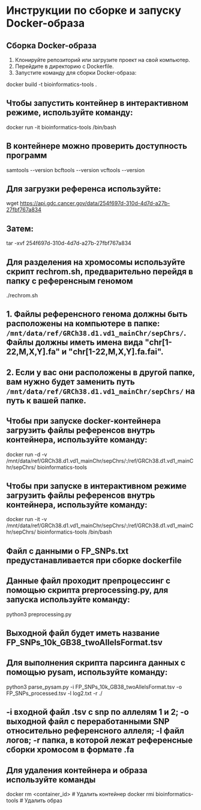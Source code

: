 # Инструкции по сборке и запуску Docker-образа

## Сборка Docker-образа

1. Клонируйте репозиторий или загрузите проект на свой компьютер.
2. Перейдите в директорию с Dockerfile.
3. Запустите команду для сборки Docker-образа:

docker build -t bioinformatics-tools .

## Чтобы запустить контейнер в интерактивном режиме, используйте команду:
docker run -it bioinformatics-tools /bin/bash

## В контейнере можно проверить доступность программ
samtools --version
bcftools --version
vcftools --version

## Для загрузки референса используйте:
wget https://api.gdc.cancer.gov/data/254f697d-310d-4d7d-a27b-27fbf767a834
## Затем:
tar -xvf 254f697d-310d-4d7d-a27b-27fbf767a834

## Для разделения на хромосомы используйте скрипт rechrom.sh, предварительно перейдя в папку с референсным геномом
./rechrom.sh

## 1. Файлы референсного генома должны быть расположены на компьютере в папке: `/mnt/data/ref/GRCh38.d1.vd1_mainChr/sepChrs/`. Файлы должны иметь имена вида "chr[1-22,M,X,Y].fa" и "chr[1-22,M,X,Y].fa.fai".
## 2. Если у вас они расположены в другой папке, вам нужно будет заменить путь `/mnt/data/ref/GRCh38.d1.vd1_mainChr/sepChrs/` на путь к вашей папке.

## Чтобы при запуске docker-контейнера загрузить файлы референсов внутрь контейнера, используйте команду:
docker run -d -v /mnt/data/ref/GRCh38.d1.vd1_mainChr/sepChrs/:/ref/GRCh38.d1.vd1_mainChr/sepChrs/ bioinformatics-tools

## Чтобы при запуске в интерактивном режиме загрузить файлы референсов внутрь контейнера, используйте команду:
docker run -it -v /mnt/data/ref/GRCh38.d1.vd1_mainChr/sepChrs/:/ref/GRCh38.d1.vd1_mainChr/sepChrs/ bioinformatics-tools /bin/bash

## Файл с данными о FP_SNPs.txt предустанавливается при сборке dockerfile
## Данные файл проходит препроцессинг с помощью скрипта preprocessing.py, для запуска используйте команду:
python3 preprocessing.py
## Выходной файл будет иметь название FP_SNPs_10k_GB38_twoAllelsFormat.tsv
 
## Для выполнения скрипта парсинга данных с помощью pysam, используйте команду:
python3 parse_pysam.py -i FP_SNPs_10k_GB38_twoAllelsFormat.tsv -o FP_SNPs_processed.tsv -l log2.txt -r ./
## -i входной файл .tsv с snp по аллелям 1 и 2; -o выходной файл c переработанными SNP относительно референсного аллеля; -l файл логов; -r папка, в которой лежат референсные сборки хромосом в формате .fa 

## Для удаления контейнера и образа используйте команды
docker rm <container_id>   # Удалить контейнер
docker rmi bioinformatics-tools  # Удалить образ